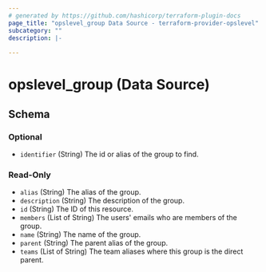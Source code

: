 ```yaml
---
# generated by https://github.com/hashicorp/terraform-plugin-docs
page_title: "opslevel_group Data Source - terraform-provider-opslevel"
subcategory: ""
description: |-
  
---
```


# opslevel_group (Data Source)





<!-- schema generated by tfplugindocs -->
## Schema

### Optional

- `identifier` (String) The id or alias of the group to find.

### Read-Only

- `alias` (String) The alias of the group.
- `description` (String) The description of the group.
- `id` (String) The ID of this resource.
- `members` (List of String) The users' emails who are members of the group.
- `name` (String) The name of the group.
- `parent` (String) The parent alias of the group.
- `teams` (List of String) The team aliases where this group is the direct parent.


